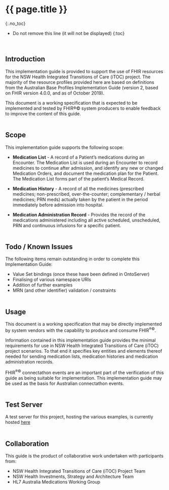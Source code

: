 # {{ page.title }}
{:.no_toc}

<!-- TOC -->

* Do not remove this line (it will not be displayed)
{:toc}
<br/>

## Introduction
This implementation guide is provided to support the use of FHIR resources for the NSW Health Integrated Transitions of Care (iTOC) project. The majority of the resource profiles provided here are based on definitions from the Australian Base Profiles Implementation Guide (version 2, based on FHIR version 4.0.0, and as of October 2019).

This document is a working specification that is expected to be implemented and tested by FHIR®© system producers to enable feedback to improve the content of this guide.
<br/><br/>

## Scope

This implementation guide supports the following scope:

* **Medication List** - A record of a Patient’s medications during an Encounter. The Medication List is used during an Encounter to record medicines to continue after admission, and identify any new or changed Medication Orders, and document the medication plan for the Patient. The Medication List forms part of the patient’s Medical Record.

* **Medication History** - A record of all the medicines (prescribed medicines; non-prescribed, over-the-counter; complementary / herbal medicines; PRN meds) actually taken by the patient in the period immediately before admission into hospital.

* **Medication Administration Record** - Provides the record of the medications administered including all active scheduled, unscheduled, PRN and continuous infusions for a specific patient.
<br/><br/>

## Todo / Known Issues
The following items remain outstanding in order to complete this Implementation Guide:

* Value Set bindings (once these have been defined in OntoServer)
* Finalising of various namespace URIs
* Addition of further examples
* MRN (and other identifier) validation / constraints
<br/><br/>

## Usage

This document is a working specification that may be directly implemented by system vendors with the capability to produce and consume FHIR<sup>&reg;&copy;</sup>.

Information contained in this implementation guide provides the minimal requirements for use in NSW Health Integrated Transitions of Care (iTOC) project scenarios. 
To that end it specifies key entities and elements thereof needed for sending medication lists, medication histories and medication administration records.

FHIR<sup>&reg;&copy;</sup> connectathon events are an important part of the verification of this guide as being suitable for implementation. This implementation guide may be used as the basis for Australian connectathon events.
<br/><br/>

## Test Server
A test server for this project, hosting the various examples, is currently hosted <a href="http://semanticconsulting.com.au:8080/hapi-fhir-jpaserver/">here</a>
<br/><br/>

## Collaboration
This guide is the product of collaborative work undertaken with participants from:

* NSW Health Integrated Transitions of Care (iTOC) Project Team
* NSW Health Investments, Strategy and Architecture Team
* HL7 Australia Medications Working Group
<br/><br/>
